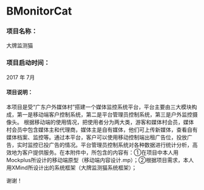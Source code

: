 # BMonitorCat

### 项目名称：

大牌监测猫

### 项目启动时间：

2017 年 7月

#### 项目说明： 

本项目是受“广东户外媒体村”搭建一个媒体监控系统平台，平台主要由三大模块构成，第一是移动端客户控制系统，第二是平台管理员控制系统，第三是户外监控摄像头。
根据移动端的使用情况，把使用者分为两大类，游客和媒体村会员，媒体村会员中包含媒体主和代理商，媒体主是自有媒体，他们可上传新媒体，查看自有媒体档案、监控等。通过本平台，客户可以使用移动控制端出租广告位，投放广告，实时监控已投广告的情况。平台管理员控制系统对各种数据进行统计分析，高效地为客户提供服务。在本附件中，所包含的内容有：①在项目中本人用Mockplus所设计的移动端原型（移动端内容设计.mp）；②根据项目需求，本人用XMind所设计出的系统框架（大牌监测猫系统框架）； 

谢谢！
